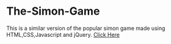 # The-Simon-Game
This is a similar version of the popular simon game made using HTML,CSS,Javascript and jQuery.
[Click Here](digs003.github.io/The-Simon-Game/)
